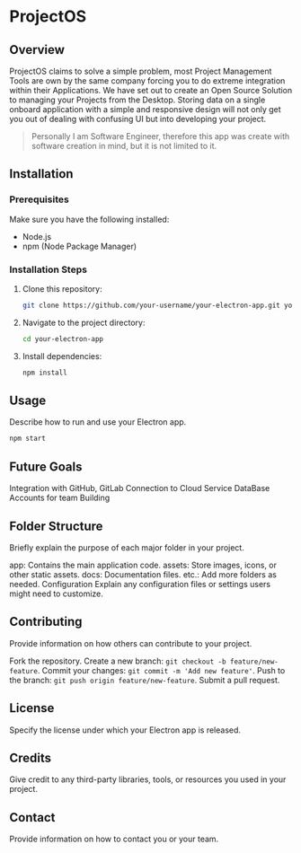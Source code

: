 # ProjectOS

## Overview

ProjectOS claims to solve a simple problem, most Project Management Tools are own by the same company forcing you to do extreme integration within their Applications. We have set out to create an Open Source Solution to managing your Projects from the Desktop. Storing data on a single onboard application with a simple and responsive design will not only get you out of dealing with confusing UI but into developing your project.

> Personally I am Software Engineer, therefore this app was create with software creation in mind, but it is not limited to it.

## Installation

### Prerequisites

Make sure you have the following installed:

- Node.js
- npm (Node Package Manager)

### Installation Steps

1. Clone this repository:

   ```bash
   git clone https://github.com/your-username/your-electron-app.git your-electron-app
   ```

2. Navigate to the project directory:

   ```bash
   cd your-electron-app
   ```

3. Install dependencies:

   ```bash
   npm install
   ```

## Usage

Describe how to run and use your Electron app.

```bash
npm start
```

## Future Goals

Integration with GitHub, GitLab
Connection to Cloud Service DataBase
Accounts for team Building

## Folder Structure

Briefly explain the purpose of each major folder in your project.

app: Contains the main application code.
assets: Store images, icons, or other static assets.
docs: Documentation files.
etc.: Add more folders as needed.
Configuration
Explain any configuration files or settings users might need to customize.

## Contributing

Provide information on how others can contribute to your project.

Fork the repository.
Create a new branch: `git checkout -b feature/new-feature`.
Commit your changes: `git commit -m 'Add new feature'`.
Push to the branch: `git push origin feature/new-feature`.
Submit a pull request.

## License

Specify the license under which your Electron app is released.

## Credits

Give credit to any third-party libraries, tools, or resources you used in your project.

## Contact

Provide information on how to contact you or your team.
